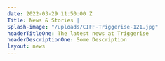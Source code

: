 ```yaml
---
date: 2022-03-29 11:50:00 Z
Title: News & Stories |
Splash-image: "/uploads/CIFF-Triggerise-121.jpg"
headerTitleOne: The latest news at Triggerise
headerDescriptionOne: Some Description
layout: news
---
```


